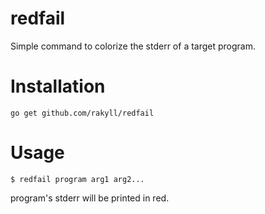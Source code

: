 # redfail

Simple command to colorize the stderr of a target program.

# Installation

```
go get github.com/rakyll/redfail
```

# Usage

```
$ redfail program arg1 arg2...
```

program's stderr will be printed in red.